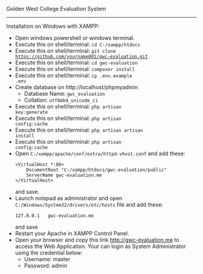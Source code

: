 <p>Golden West College Evaluation System</p>
<hr>
<p>Installation on Windows with XAMPP:</p>

- Open windows powershell or windows terminal.
- Execute this on shell/terminal: <code>cd C:/xampp/htdocs</code>
- Execute this on shell/terminal: <code>git clone https://github.com/yourname001/gwc-evaluation.git</code>
- Execute this on shell/terminal: <code>cd gwc-evaluation</code>
- Execute this on shell/terminal: <code>composer install</code>
- Execute this on shell/terminal: <code>cp .env.example .env</code>
- Create database on http://localhost/phpmyadmin
  - Database Name: <code>gwc_evaluation</code>
  - Collation: <code>utf8mb4_unicode_ci</code>
- Execute this on shell/terminal: <code>php artisan key:generate</code>
- Execute this on shell/terminal: <code>php artisan config:cache</code>
- Execute this on shell/terminal: <code>php artisan artisan install</code>
- Execute this on shell/terminal: <code>php artisan config:cache</code>
- Open <code>C:/xampp/apache/conf/extra/httpd-vhost.conf</code> and add these:
    ```
    <VirtualHost *:80>
        DocumentRoot "C:/xampp/htdocs/gwc-evaluation/public"
        ServerName gwc-evaluation.me
    </VirtualHost>
    ```
    and save.
- Launch notepad as administrator and open <code>C:/Windows/System32/drivers/etc/hosts</code> file and add these:
    ```
    127.0.0.1   gwc-evaluation.me
    ```
    and save
- Restart your Apache in XAMPP Control Panel.
- Open your browser and copy this link http://gwc-evaluation.me to access the Web Application. Your can login as System Administrator using the credential below:
  - Username: master
  - Password: admin